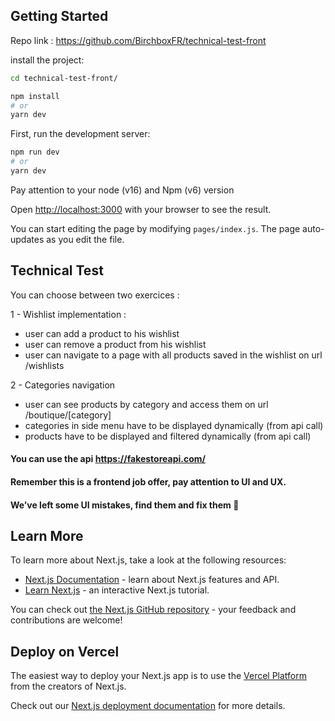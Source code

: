 ## Getting Started

Repo link : https://github.com/BirchboxFR/technical-test-front

install the project:
```bash
cd technical-test-front/

npm install
# or
yarn dev
```

First, run the development server:

```bash
npm run dev
# or
yarn dev
```

Pay attention to your node (v16) and Npm (v6) version

Open [http://localhost:3000](~http://localhost:3000~) with your browser to see the result.

You can start editing the page by modifying `pages/index.js`. The page auto-updates as you edit the file.

## Technical Test
You can choose between two exercices :

1 - Wishlist implementation :
- user can add a product to his wishlist
- user can remove a product from his wishlist
- user can navigate to a page with all products saved in the wishlist on url /wishlists

2 - Categories navigation
- user can see products by category and access them on url /boutique/[category]
- categories in side menu have to be displayed dynamically (from api call)
- products have to be displayed and filtered dynamically (from api call)
#### You can use the api https://fakestoreapi.com/

#### Remember this is a frontend job offer, pay attention to UI and UX.
#### We’ve left some UI mistakes, find them and fix them 🙂

## Learn More

To learn more about Next.js, take a look at the following resources:

- [Next.js Documentation](~https://nextjs.org/docs~) - learn about Next.js features and API.
- [Learn Next.js](~https://nextjs.org/learn~) - an interactive Next.js tutorial.

You can check out [the Next.js GitHub repository](~https://github.com/vercel/next.js/~) - your feedback and contributions are welcome!

## Deploy on Vercel

The easiest way to deploy your Next.js app is to use the [Vercel Platform](~https://vercel.com/import?utm_medium=default-template&filter=next.js&utm_source=create-next-app&utm_campaign=create-next-app-readme~) from the creators of Next.js.

Check out our [Next.js deployment documentation](~https://nextjs.org/docs/deployment~) for more details.


